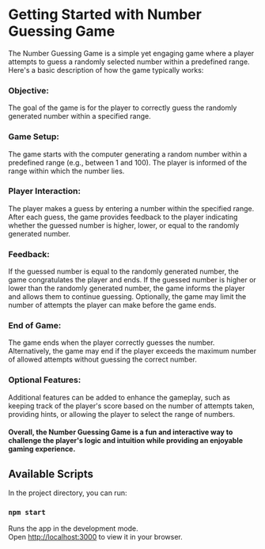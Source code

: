 # Getting Started with Number Guessing Game

The Number Guessing Game is a simple yet engaging game where a player attempts to guess a randomly selected number within a predefined range. Here's a basic description of how the game typically works:

### Objective:
The goal of the game is for the player to correctly guess the randomly generated number within a specified range.
### Game Setup:
The game starts with the computer generating a random number within a predefined range (e.g., between 1 and 100).
The player is informed of the range within which the number lies.
### Player Interaction:
The player makes a guess by entering a number within the specified range.
After each guess, the game provides feedback to the player indicating whether the guessed number is higher, lower, or equal to the randomly generated number.
### Feedback:
If the guessed number is equal to the randomly generated number, the game congratulates the player and ends.
If the guessed number is higher or lower than the randomly generated number, the game informs the player and allows them to continue guessing.
Optionally, the game may limit the number of attempts the player can make before the game ends.
### End of Game:
The game ends when the player correctly guesses the number.
Alternatively, the game may end if the player exceeds the maximum number of allowed attempts without guessing the correct number.
### Optional Features:
Additional features can be added to enhance the gameplay, such as keeping track of the player's score based on the number of attempts taken, providing hints, or allowing the player to select the range of numbers.

#### Overall, the Number Guessing Game is a fun and interactive way to challenge the player's logic and intuition while providing an enjoyable gaming experience.


## Available Scripts
In the project directory, you can run:

### `npm start`
Runs the app in the development mode.\
Open [http://localhost:3000](http://localhost:3000) to view it in your browser.
